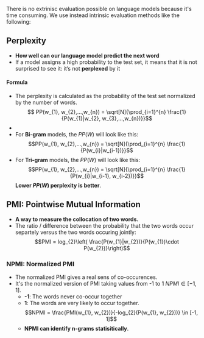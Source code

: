 There is no extrinisc evaluation possible on language models because it's time consuming.
We use instead intrinsic evaluation methods like the following:

## Perplexity
* **How well can our language model predict the next word**
* If a model assigns a high probability to the test set, it means that it is not surprised to see it: it’s not **perplexed** by it

#### Formula
* The perplexity is calculated as the probability of the test set normalized by the number of words.$$ PP(w_{1}, w_{2},...,w_{n}) = \sqrt[N]{\prod_{i=1}^{n} \frac{1}{P(w_{1}|w_{2}, w_{3},...,w_{n})}}$$
* 
* For **Bi-gram** models, the $PP(W)$ will look like this:$$PP(w_{1}, w_{2},...,w_{n}) = \sqrt[N]{\prod_{i=1}^{n} \frac{1}{P(w_{i}|w_{i-1})}}$$
* For **Tri-gram** models, the $PP(W)$ will look like this:$$PP(w_{1}, w_{2},...,w_{n}) = \sqrt[N]{\prod_{i=1}^{n} \frac{1}{P(w_{i}|w_{i-1}, w_{i-2})}}$$
**Lower $PP(W)$ perplexity is better**.

## PMI: Pointwise Mutual Information
* **A way to measure the collocation of two words.**
* The ratio / difference between the probability that the two words occur separtely versus the two words occuring jointly:$$PMI = log_{2}\left( \frac{P(w_{1}|w_{2})}{P(w_{1})\cdot P(w_{2})}\right)$$
### NPMI: Normalized PMI
* The normalized PMI gives a real sens of co-occurences. 
* It's the normalized version of PMI taking values from -1 to 1 $NPMI \in [-1, 1]$.
	* **-1**: The words never co-occur together
	* **1**: The words are very likely to occur together. $$NPMI = \frac{PMI(w_{1}, w_{2})}{-log_{2}(P(w_{1}, w_{2}))} \in [-1, 1]$$
	* **NPMI can identify n-grams statisitically**.